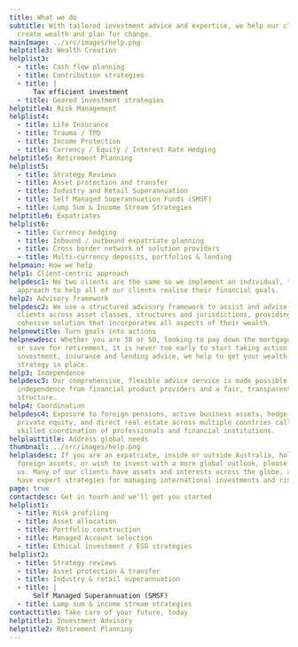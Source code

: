 ```yaml
---
title: What we do
subtitle: With tailored investment advice and expertise, we help our clients to
  create wealth and plan for change.
mainImage: ../src/images/help.png
helptitle3: Wealth Creation
helplist3:
  - title: Cash flow planning
  - title: Contribution strategies
  - title: |
      Tax efficient investment
  - title: Geared investment strategies
helptitle4: Risk Management
helplist4:
  - title: Life Insurance
  - title: Trauma / TPD
  - title: Income Protection
  - title: Currency / Equity / Interest Rate Hedging
helptitle5: Retirement Planning
helplist5:
  - title: Strategy Reviews
  - title: Asset protection and transfer
  - title: Industry and Retail Superannuation
  - title: Self Managed Superannuation Funds (SMSF)
  - title: Lump Sum & Income Stream Strategies
helptitle6: Expatriates
helplist6:
  - title: Currency hedging
  - title: Inbound / outbound expatriate planning
  - title: Cross border network of solution providers
  - title: Multi-currency deposits, portfolios & lending
helpmain: How we help
help1: Client-centric approach
helpdesc1: No two clients are the same so we implement an individual, tailored
  approach to help all of our clients realise their financial goals.
help2: Advisory framework
helpdesc2: We use a structured advisory framework to assist and advise our
  clients across asset classes, structures and jurisdictions, providing a
  cohesive solution that incorporates all aspects of their wealth.
helpnewtitle: Turn goals into actions
helpnewdesc: Whether you are 30 or 50, looking to pay down the mortgage quicker
  or save for retirement, it is never too early to start taking action.   With
  investment, insurance and lending advice, we help to get your wealth creation
  strategy in place.
help3: Independence
helpdesc3: Our comprehensive, flexible advice service is made possible by our
  independence from financial product providers and a fair, transparent flat fee
  structure.
help4: Coordination
helpdesc4: Exposure to foreign pensions, active business assets, hedge funds,
  private equity, and direct real estate across multiple countries calls for the
  skilled coordination of professionals and financial institutions.
helplasttitle: Address global needs
thumbnail: ../src/images/help.png
helplasdesc: If you are an expatriate, inside or outside Australia, holding
  foreign assets, or wish to invest with a more global outlook, please talk to
  us. Many of our clients have assets and interests across the globe, and we
  have expert strategies for managing international investments and risk.
page: true
contactdesc: Get in touch and we'll get you started
helplist1:
  - title: Risk profiling
  - title: Asset allocation
  - title: Portfolio construction
  - title: Managed Account selection
  - title: Ethical investment / ESG strategies
helplist2:
  - title: Strategy reviews
  - title: Asset protection & transfer
  - title: Industry & retail superannuation
  - title: |
      Self Managed Superannuation (SMSF)
  - title: Lump sum & income stream strategies
contacttitle: Take care of your future, today
helptitle1: Investment Advisory
helptitle2: Retirement Planning
---
```

